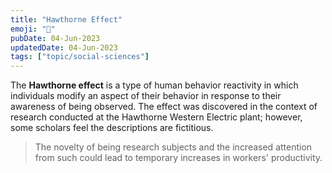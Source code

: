 ```yaml
---
title: "Hawthorne Effect"
emoji: "🎱"
pubDate: 04-Jun-2023
updatedDate: 04-Jun-2023
tags: ["topic/social-sciences"]
---
```


The **Hawthorne effect** is a type of human behavior reactivity in which individuals modify an aspect of their behavior in response to their awareness of being observed. The effect was discovered in the context of research conducted at the Hawthorne Western Electric plant; however, some scholars feel the descriptions are fictitious.

>The novelty of being research subjects and the increased attention from such could lead to temporary increases in workers' productivity.

